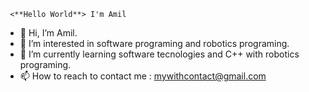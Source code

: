      <**Hello World**> I'm Amil

- 👋 Hi, I’m Amil.
- 👀 I’m interested in software programing and robotics programing. 
- 🌱 I’m currently learning software tecnologies and C++ with robotics programing.
- 📫 How to reach to contact me : mywithcontact@gmail.com


